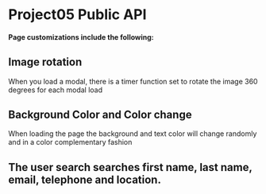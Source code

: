 # Project05 Public API


#### Page customizations include the following:

## Image rotation
When you load a modal, there is a timer function set to rotate the image 360 degrees for each modal load

## Background Color and Color change
When loading the page the background and text color will change randomly and in a color complementary fashion

## The user search searches first name, last name, email, telephone and location. 
